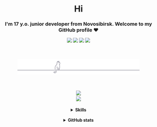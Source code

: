 <h1 align="center">Hi</h1>
<h3 align="center">I'm 17 y.o. junior developer from Novosibirsk. Welcome to my GitHub profile ❤ </h3>
<div id="chat_with_me" align="center">
    <a href="https://discord.gg/#9707" target="blank"><img class="round" src="https://img.shields.io/badge/Discord-%235865F2.svg?style=for-the-badge&logo=discord&logoColor=white" /></a>
    <a href="https://t.me/Night3098" target="blank"><img class="round" src="https://img.shields.io/badge/Telegram-2CA5E0?style=for-the-badge&logo=telegram&logoColor=white"/></a>
    <a href="mailto:night3098game@gmail.com" target="blank"><img class="round" src="https://img.shields.io/badge/Gmail-D14836?style=for-the-badge&logo=gmail&logoColor=white"/></a>
    <a href="https://www.reddit.com/user/Night3098" target="blank"><img class="round" src="https://img.shields.io/badge/Reddit-FF4500?style=for-the-badge&logo=reddit&logoColor=white"/></a>
</div>
<br>
<div id="header" align="center">
    <br><br>
    <img src="gray0_ctp_on_line.svg" width="80%"></img>
    <br><br><br><br>
    <a href="https://discord.com/users/924996294378917938"><img src="https://lanyard-profile-readme.vercel.app/api/924996294378917938?bg=9fcc83&theme=light&hideTimestamp=false&borderRadius=30px&idleMessage=I%20Love%20Anime%20(%20づ◕‿◕%20)づ"/></a>
    <br>
    <a href="https://Nighty3098.github.io/" target="blank"><img class="round" src="https://img.shields.io/badge/My Portfolio-%23a3ca89.svg?style=for-the-badge&logo=git&logoColor=black"/></a>
</div>
<br>
<details>
    <summary align="center"><b>Skills</b></summary>
        <h3 align="center"></h3>
        <br>
        <div class="languages" align="center">
	    <img src="https://skillicons.dev/icons?i=python,c,cpp,markdown,bash,css,html"/>
        </div>
        <h3 align="center"></h3>
        <div class="tools" align="center">
            <img src="https://skillicons.dev/icons?i=neovim,vscode,cmake,sqlite,qt,git,linux"/>
        </div>
</details>
<br>

<details>
    <summary align="center"><b>GitHub stats</b></summary>
    <div class="one" align="center">
	<br>
	<br>
	  <img align="center" src="https://github-stats-evirunurm.vercel.app/api/stats.js?username=Nighty3098" />
	    <br />
	    <br />
	    <br />
	  <img align="center" src="https://github-stats-evirunurm.vercel.app/api/languages.js?username=Nighty3098&pie=false" />
        <!---<img align="center" class="round" src="https://github-readme-stats-git-masterrstaa-rickstaa.vercel.app/api/?username=Nighty3098&show_icons=true&locale=en&hide_border=true&no-frame=true&theme=transparent" width="45%"/>-->
       <!--- <img align="center" class="round" src="https://github-readme-stats-git-masterrstaa-rickstaa.vercel.app/api/top-langs/?username=Nighty3098&show_icons=true&locale=en&no-frame=true&layout=compact&hide_border=true&theme=transparent" width="35%"/>-->
    </div>
</details>
<br>
